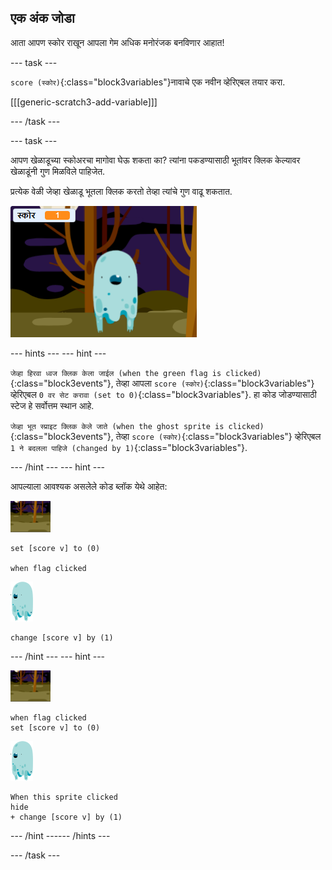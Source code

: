 ## एक अंक जोडा

आता आपण स्कोर राखून आपला गेम अधिक मनोरंजक बनविणार आहात!

--- task ---

`score (स्कोर)`{:class="block3variables"}नावाचे एक नवीन व्हेरिएबल तयार करा.

[[[generic-scratch3-add-variable]]]

--- /task ---

--- task ---

आपण खेळाडूच्या स्कोअरचा मागोवा घेऊ शकता का? त्यांना पकडण्यासाठी भूतांवर क्लिक केल्यावर खेळाडूंनी गुण मिळविले पाहिजेत.

प्रत्येक वेळी जेव्हा खेळाडू भूतला क्लिक करतो तेव्हा त्यांचे गुण वाढू शकतात.

![वाढणारा गुण](images/ghost-score-test.png)

--- hints ---
 --- hint ---

`जेव्हा हिरवा ध्वज क्लिक केला जाईल (when the green flag is clicked)`{:class="block3events"}, तेव्हा आपला `score (स्कोर)`{:class="block3variables"} व्हेरिएबल `0 वर सेट करावा (set to 0)`{:class="block3variables"}. हा कोड जोडण्यासाठी स्टेज हे सर्वोत्तम स्थान आहे.

`जेव्हा भूत स्प्राइट क्लिक केले जाते (when the ghost sprite is clicked)`{:class="block3events"}, तेव्हा `score (स्कोर)`{:class="block3variables"} व्हेरिएबल `1 ने बदलला पाहिजे (changed by 1)`{:class="block3variables"}.

--- /hint --- --- hint ---

आपल्याला आवश्यक असलेले कोड ब्लॉक येथे आहेत:

![पार्श्वभूमी चिन्ह](images/ghost-backdrop.png)

```blocks3
set [score v] to (0)

when flag clicked
```

![भूत-स्प्राइट](images/ghost-sprite.png)

```blocks3
change [score v] by (1)
```

--- /hint --- --- hint ---

![पार्श्वभूमी चिन्ह](images/ghost-backdrop.png)

```blocks3
when flag clicked
set [score v] to (0)
```

![भूत-स्प्राइट](images/ghost-sprite.png)

```blocks3
When this sprite clicked
hide
+ change [score v] by (1)
```

--- /hint ------ /hints ---

--- /task ---
